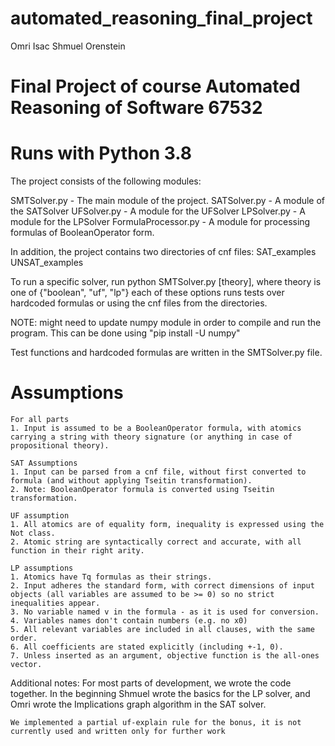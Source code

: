 # automated_reasoning_final_project

Omri Isac
Shmuel Orenstein


# Final Project of course Automated Reasoning of Software 67532
# Runs with Python 3.8

The project consists of the following modules:

SMTSolver.py - The main module of the project.
SATSolver.py - A module of the SATSolver
UFSolver.py - A module for the UFSolver
LPSolver.py - A module for the LPSolver
FormulaProcessor.py - A module for processing formulas of BooleanOperator form.

In addition, the project contains two directories of cnf files:
SAT_examples
UNSAT_examples

To run a specific solver, run python SMTSolver.py [theory], where theory is one of {"boolean", "uf", "lp"}
each of these options runs tests over hardcoded formulas or using the cnf files from the directories.

NOTE: might need to update numpy module in order to compile and run the program.
This can be done using "pip install -U numpy"

Test functions and hardcoded formulas are written in the SMTSolver.py file.

# Assumptions

	For all parts
	1. Input is assumed to be a BooleanOperator formula, with atomics carrying a string with theory signature (or anything in case of propositional theory).

	SAT Assumptions
	1. Input can be parsed from a cnf file, without first converted to formula (and without applying Tseitin transformation).
	2. Note: BooleanOperator formula is converted using Tseitin transformation.

	UF assumption
	1. All atomics are of equality form, inequality is expressed using the Not class.
	2. Atomic string are syntactically correct and accurate, with all function in their right arity.

	LP assumptions
	1. Atomics have Tq formulas as their strings.
	2. Input adheres the standard form, with correct dimensions of input objects (all variables are assumed to be >= 0) so no strict inequalities appear.
	3. No variable named v in the formula - as it is used for conversion.
	4. Variables names don't contain numbers (e.g. no x0)
	5. All relevant variables are included in all clauses, with the same order.
	6. All coefficients are stated explicitly (including +-1, 0).
	7. Unless inserted as an argument, objective function is the all-ones vector.


Additional notes:
    For most parts of development, we wrote the code together.
    In the beginning Shmuel wrote the basics for the LP solver, and Omri wrote the Implications graph algorithm in 
    the SAT solver. 

    We implemented a partial uf-explain rule for the bonus, it is not currently used and written only for further work 

